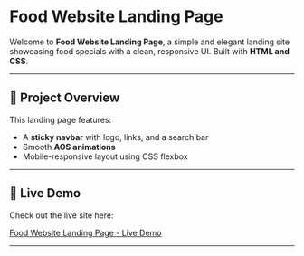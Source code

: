 # Food Website Landing Page

Welcome to **Food Website Landing Page**, a simple and elegant landing site showcasing food specials with a clean, responsive UI. Built with **HTML and CSS**.

---

## 🌟 Project Overview

This landing page features:
- A **sticky navbar** with logo, links, and a search bar
- Smooth **AOS animations**
- Mobile-responsive layout using CSS flexbox

---

## 🚀 Live Demo

Check out the live site here:

[Food Website Landing Page - Live Demo](https://food-website-landing-site.netlify.app/)

---
